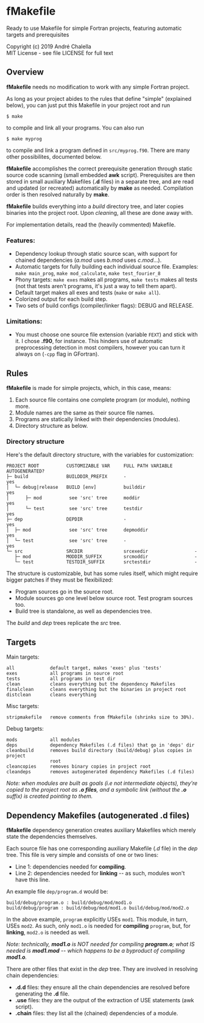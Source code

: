 # fMakefile

Ready to use Makefile for simple Fortran projects,
featuring automatic targets and prerequisites

Copyright (c) 2019 André Chalella \
MIT License - see file LICENSE for full text

## Overview

**fMakefile** needs no modification to work with any simple Fortran project.

As long as your project abides to the rules that define "simple" (explained
below), you can just put this Makefile in your project root and run

    $ make

to compile and link all your programs. You can also run

    $ make myprog

to compile and link a program defined in `src/myprog.f90`. There are many other
possibilites, documented below.

**fMakefile** accomplishes the correct prerequisite generation through static
source code scanning (small embedded **awk** script). Prerequisites are then
stored in small auxiliary Makefiles (**.d** files) in a separate tree, and are
read and updated (or recreated) automatically by **make** as needed. Compilation
order is then resolved naturally by **make**.

**fMakefile** builds everything into a *build* directory tree, and later copies
binaries into the project root. Upon *clean*ing, all these are done away with.

For implementation details, read the (heavily commented) Makefile.

### Features:

- Dependency lookup through static source scan, with support for
chained dependencies (*a.mod* uses *b.mod* uses *c.mod*...).
- Automatic targets for fully building each individual source file.
Examples: `make main_prog`, `make mod_calculate`, `make test_fourier_8`
- Phony targets: `make exes` makes all programs, `make tests` makes all tests
(not that tests aren't programs, it's just a way to tell them apart).
- Default target makes all exes and tests (`make` or `make all`).
- Colorized output for each build step.
- Two sets of build configs (compiler/linker flags): DEBUG and RELEASE.

### Limitations:

- You must choose one source file extension (variable `FEXT`) and stick
  with it. I chose **.f90**, for instance. This hinders use of automatic
  preprocessing detection in most compilers, however you can turn it
  always on (`-cpp` flag in GFortran).

## Rules

**fMakefile** is made for simple projects, which, in this case, means:

1. Each source file contains one complete program (or module), nothing more.
2. Module names are the same as their source file names.
3. Programs are statically linked with their dependencies (modules).
4. Directory structure as below.

### Directory structure

Here's the default directory structure, with the variables for customization:

    PROJECT ROOT          CUSTOMIZABLE VAR     FULL PATH VARIABLE  AUTOGENERATED?
    ├─ build              BUILDDIR_PREFIX      -                        yes
    │  └─ debug|release   BUILD [env]          builddir                 yes
    │      ├─ mod          see 'src' tree      moddir                   yes
    │      └─ test         see 'src' tree      testdir                  yes
    ├─ dep                DEPDIR               -                        yes
    │  ├─ mod              see 'src' tree      depmoddir                yes
    │  └─ test             see 'src' tree      -                        yes
    └─ src                SRCDIR               srcexedir                 -
       ├─ mod             MODDIR_SUFFIX        srcmoddir                 -
       └─ test            TESTDIR_SUFFIX       srctestdir                -

The structure is customizable, but has some rules itself, which might require
bigger patches if they must be flexibilized:

- Program sources go in the source root.
- Module sources go one level below source root. Test program sources too.
- Build tree is standalone, as well as dependencies tree.

The *build* and *dep* trees replicate the *src* tree.

## Targets

Main targets:

    all             default target, makes 'exes' plus 'tests'
    exes            all programs in source root
    tests           all programs in test dir
    clean           cleans everything but the dependency Makefiles
    finalclean      cleans everything but the binaries in project root
    distclean       cleans everything

Misc targets:

    stripmakefile   remove comments from fMakefile (shrinks size to 30%).

Debug targets:

    mods            all modules
    deps            dependency Makefiles (.d files) that go in 'deps' dir
    cleanbuild      removes build directory (build/debug) plus copies in project
                    root
    cleancopies     removes binary copies in project root
    cleandeps       removes autogenerated dependency Makefiles (.d files)

*Note: when modules are built as goals (i.e not intermediate objects), they're
copied to the project root as **.o files**, and a symbolic link (without the
**.o** suffix) is created pointing to them.*

## Dependency Makefiles (autogenerated .d files)

**fMakefile** dependency generation creates auxiliary Makefiles which merely
state the dependencies themselves.

Each source file has one corresponding auxiliary Makefile (*.d* file) in the
*dep* tree. This file is very simple and consists of one or two lines:

- Line 1: dependencies needed for **compiling**.
- Line 2: dependencies needed for **linking** -- as such, modules won't have
  this line.

An example file `dep/program.d` would be:

    build/debug/program.o : build/debug/mod/mod1.o
    build/debug/program : build/debug/mod/mod1.o build/debug/mod/mod2.o

In the above example, `program` explicitly USEs `mod1`. This module, in turn,
USEs `mod2`. As such, only `mod1.o` is needed for **compiling** `program`, but,
for **linking**, `mod2.o` is needed as well.

*Note: technically, **mod1.o** is NOT needed for compiling **program.o**; what
IS needed is **mod1.mod** -- which happens to be a byproduct of compiling
**mod1.o**.*

There are other files that exist in the *dep* tree. They are involved in
resolving chain dependencies:

- **.d.d** files: they ensure all the chain dependencies are resolved before
  generating the **.d** file.
- **.use** files: they are the output of the extraction of USE statements (awk
  script).
- **.chain** files: they list all the (chained) dependencies of a module.
